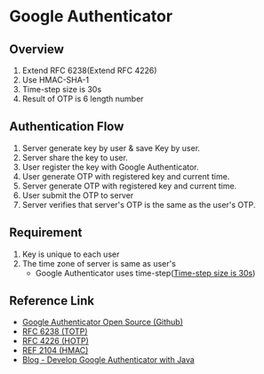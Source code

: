 # Google Authenticator

## Overview
1. Extend RFC 6238(Extend RFC 4226)
1. Use HMAC-SHA-1
1. Time-step size is 30s
1. Result of OTP is 6 length number

## Authentication Flow

1. Server generate key by user & save Key by user.
1. Server share the key to user.
1. User register the key with Google Authenticator.
1. User generate OTP with registered key and current time.
1. Server generate OTP with registered key and current time.
1. User submit the OTP to server
1. Server verifies that server's OTP is the same as the user's OTP.

## Requirement

1. Key is unique to each user
1. The time zone of server is same as user's
    - Google Authenticator uses time-step([Time-step size is 30s](https://tools.ietf.org/html/rfc6238#section-5.2))

## Reference Link
- [Google Authenticator Open Source (Github)](https://github.com/google/google-authenticator)
- [RFC 6238 (TOTP)](https://tools.ietf.org/html/rfc6238)
- [RFC 4226 (HOTP)](https://tools.ietf.org/html/rfc4226)
- [REF 2104 (HMAC)](https://tools.ietf.org/html/rfc2104)
- [Blog - Develop Google Authenticator with Java](https://zero-gravity.tistory.com/221)